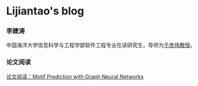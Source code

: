 # Lijiantao's blog
### 李建涛
中国海洋大学信息科学与工程学部软件工程专业在读研究生，导师为[于彦伟教授](https://yuyanwei.github.io)。
### 论文阅读
[论文阅读：Motif Prediction with Graph Neural Networks](blog/MotifPforGNN)
